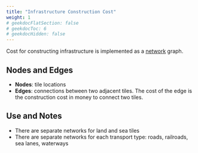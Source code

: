 ```yaml
---
title: "Infrastructure Construction Cost"
weight: 1
# geekdocFlatSection: false
# geekdocToc: 6
# geekdocHidden: false
---
```


Cost for constructing infrastructure is implemented as a [network](docs/gameworld/networks/) graph.

## Nodes and Edges

* **Nodes**: tile locations
* **Edges**: connections between two adjacent tiles. The cost of the edge is the construction cost in money to connect two tiles.

## Use and Notes

* There are separate networks for land and sea tiles
* There are separate networks for each transport type: roads, railroads, sea lanes, waterways
